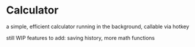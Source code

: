 # Calculator
a simple, efficient calculator running in the background, callable via hotkey

still WIP
features to add: saving history, more math functions
